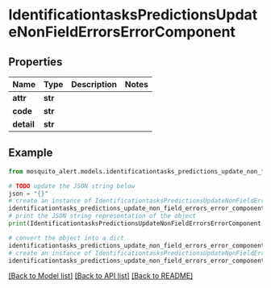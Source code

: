# IdentificationtasksPredictionsUpdateNonFieldErrorsErrorComponent


## Properties

Name | Type | Description | Notes
------------ | ------------- | ------------- | -------------
**attr** | **str** |  | 
**code** | **str** |  | 
**detail** | **str** |  | 

## Example

```python
from mosquito_alert.models.identificationtasks_predictions_update_non_field_errors_error_component import IdentificationtasksPredictionsUpdateNonFieldErrorsErrorComponent

# TODO update the JSON string below
json = "{}"
# create an instance of IdentificationtasksPredictionsUpdateNonFieldErrorsErrorComponent from a JSON string
identificationtasks_predictions_update_non_field_errors_error_component_instance = IdentificationtasksPredictionsUpdateNonFieldErrorsErrorComponent.from_json(json)
# print the JSON string representation of the object
print(IdentificationtasksPredictionsUpdateNonFieldErrorsErrorComponent.to_json())

# convert the object into a dict
identificationtasks_predictions_update_non_field_errors_error_component_dict = identificationtasks_predictions_update_non_field_errors_error_component_instance.to_dict()
# create an instance of IdentificationtasksPredictionsUpdateNonFieldErrorsErrorComponent from a dict
identificationtasks_predictions_update_non_field_errors_error_component_from_dict = IdentificationtasksPredictionsUpdateNonFieldErrorsErrorComponent.from_dict(identificationtasks_predictions_update_non_field_errors_error_component_dict)
```
[[Back to Model list]](../README.md#documentation-for-models) [[Back to API list]](../README.md#documentation-for-api-endpoints) [[Back to README]](../README.md)


